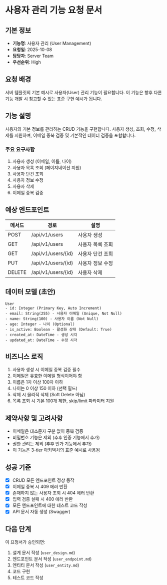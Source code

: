 # 사용자 관리 기능 요청 문서

## 기본 정보
- **기능명**: 사용자 관리 (User Management)
- **요청일**: 2025-10-08
- **담당자**: Server Team
- **우선순위**: High

## 요청 배경
서버 템플릿의 기본 예시로 사용자(User) 관리 기능이 필요합니다. 이 기능은 향후 다른 기능 개발 시 참고할 수 있는 표준 구현 예시가 됩니다.

## 기능 설명
사용자의 기본 정보를 관리하는 CRUD 기능을 구현합니다. 사용자 생성, 조회, 수정, 삭제를 지원하며, 이메일 중복 검증 및 기본적인 데이터 검증을 포함합니다.

### 주요 요구사항
1. 사용자 생성 (이메일, 이름, 나이)
2. 사용자 목록 조회 (페이지네이션 지원)
3. 사용자 단건 조회
4. 사용자 정보 수정
5. 사용자 삭제
6. 이메일 중복 검증

## 예상 엔드포인트
| 메서드 | 경로 | 설명 |
|--------|------|------|
| POST   | /api/v1/users | 사용자 생성 |
| GET    | /api/v1/users | 사용자 목록 조회 |
| GET    | /api/v1/users/{id} | 사용자 단건 조회 |
| PUT    | /api/v1/users/{id} | 사용자 정보 수정 |
| DELETE | /api/v1/users/{id} | 사용자 삭제 |

## 데이터 모델 (초안)
```
User
- id: Integer (Primary Key, Auto Increment)
- email: String(255) - 사용자 이메일 (Unique, Not Null)
- name: String(100) - 사용자 이름 (Not Null)
- age: Integer - 나이 (Optional)
- is_active: Boolean - 활성화 상태 (Default: True)
- created_at: DateTime - 생성 시각
- updated_at: DateTime - 수정 시각
```

## 비즈니스 로직
1. 사용자 생성 시 이메일 중복 검증 필수
2. 이메일은 유효한 이메일 형식이어야 함
3. 이름은 1자 이상 100자 이하
4. 나이는 0 이상 150 이하 (선택 필드)
5. 삭제 시 물리적 삭제 (Soft Delete 아님)
6. 목록 조회 시 기본 100개 제한, skip/limit 파라미터 지원

## 제약사항 및 고려사항
- 이메일은 대소문자 구분 없이 중복 검증
- 비밀번호 기능은 제외 (추후 인증 기능에서 추가)
- 권한 관리는 제외 (추후 인가 기능에서 추가)
- 이 기능은 3-tier 아키텍처의 표준 예시로 사용됨

## 성공 기준
- [x] CRUD 모든 엔드포인트 정상 동작
- [x] 이메일 중복 시 409 에러 반환
- [x] 존재하지 않는 사용자 조회 시 404 에러 반환
- [x] 입력 검증 실패 시 400 에러 반환
- [x] 모든 엔드포인트에 대한 테스트 코드 작성
- [x] API 문서 자동 생성 (Swagger)

## 다음 단계
이 요청서가 승인되면:
1. 설계 문서 작성 (`user_design.md`)
2. 엔드포인트 문서 작성 (`user_endpoint.md`)
3. 엔티티 문서 작성 (`user_entity.md`)
4. 코드 구현
5. 테스트 코드 작성

